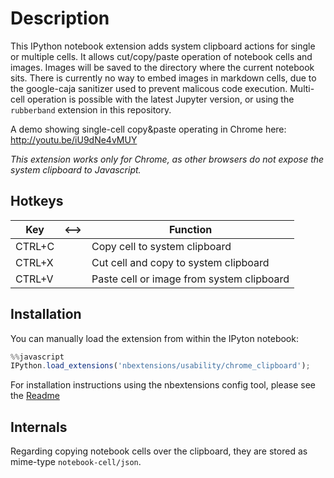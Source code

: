 # Description

This IPython notebook extension adds system clipboard actions for single or multiple cells. 
It allows cut/copy/paste operation of notebook cells and images. Images will be saved to the directory where the 
current notebook sits. There is currently no way to embed images in markdown cells, due to the google-caja sanitizer 
used to prevent malicous code execution. Multi-cell operation is possible with the latest Jupyter version, or using the `rubberband` extension in this repository.


A demo showing single-cell copy&paste operating in Chrome here:
http://youtu.be/iU9dNe4vMUY

*This extension works only for Chrome, as other browsers do not expose the system clipboard to Javascript.*


## Hotkeys

| Key     | <-->  | Function |
| ----------|- |----------|
| CTRL+C || Copy cell to system clipboard             |
| CTRL+X || Cut cell and copy to system clipboard     |
| CTRL+V || Paste cell or image from system clipboard |


## Installation
You can manually load the extension from within the IPyton notebook:
```javascript
%%javascript
IPython.load_extensions('nbextensions/usability/chrome_clipboard');
```

For installation instructions using the nbextensions config tool, please see the 
[Readme](../../config/readme.md)


## Internals
Regarding copying notebook cells over the clipboard, they are stored as mime-type `notebook-cell/json`.

